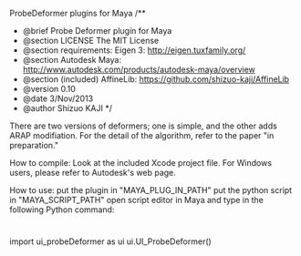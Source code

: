 ProbeDeformer plugins for Maya
/**
 * @brief Probe Deformer plugin for Maya
 * @section LICENSE The MIT License
 * @section requirements:  Eigen 3:  http://eigen.tuxfamily.org/
 * @section Autodesk Maya: http://www.autodesk.com/products/autodesk-maya/overview
 * @section (included) AffineLib: https://github.com/shizuo-kaji/AffineLib
 * @version 0.10
 * @date  3/Nov/2013
 * @author Shizuo KAJI
 */

There are two versions of deformers;
one is simple, and the other adds ARAP modifiation.
For the detail of the algorithm, refer to the paper 
"in preparation."

How to compile:
Look at the included Xcode project file.
For Windows users, please refer to Autodesk's web page.

How to use:
put the plugin in "MAYA_PLUG_IN_PATH"
put the python script in "MAYA_SCRIPT_PATH"
open script editor in Maya and type in the following Python command:
#
import ui_probeDeformer as ui
ui.UI_ProbeDeformer()
#

